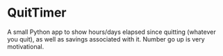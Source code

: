 # QuitTimer
A small Python app to show hours/days elapsed since quitting (whatever you quit), as well as savings associated with it. Number go up is very  motivational.

